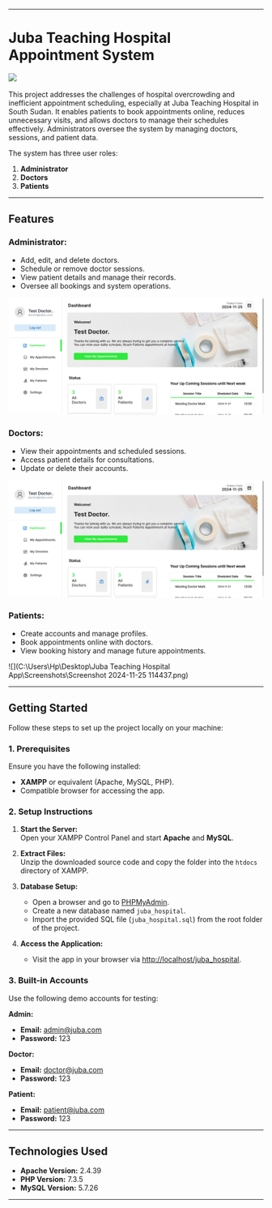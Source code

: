 
---

# Juba Teaching Hospital Appointment System  

![](https://github.com/hshnudr/edoc-echanneling/blob/main/Screenshots/Screenshot%20(1).png)  

This project addresses the challenges of hospital overcrowding and inefficient appointment scheduling, especially at Juba Teaching Hospital in South Sudan. It enables patients to book appointments online, reduces unnecessary visits, and allows doctors to manage their schedules effectively. Administrators oversee the system by managing doctors, sessions, and patient data.  

The system has three user roles:  
1. **Administrator**  
2. **Doctors**  
3. **Patients**  

---

## Features  

### Administrator:  
- Add, edit, and delete doctors.  
- Schedule or remove doctor sessions.  
- View patient details and manage their records.  
- Oversee all bookings and system operations.  

![](https://github.com/Dau2004/Juba-Teaching-Hospital/blob/main/Screenshots/Screenshot%202024-11-25%20113211.png)  

### Doctors:  
- View their appointments and scheduled sessions.  
- Access patient details for consultations.  
- Update or delete their accounts.  

![](https://github.com/Dau2004/Juba-Teaching-Hospital/blob/main/Screenshots/Screenshot%202024-11-25%20113211.png)  

### Patients:  
- Create accounts and manage profiles.  
- Book appointments online with doctors.  
- View booking history and manage future appointments.  

![](C:\Users\Hp\Desktop\Juba Teaching Hospital App\Screenshots\Screenshot 2024-11-25 114437.png)  

---

## Getting Started  

Follow these steps to set up the project locally on your machine:  

### 1. Prerequisites  
Ensure you have the following installed:  
- **XAMPP** or equivalent (Apache, MySQL, PHP).  
- Compatible browser for accessing the app.  

### 2. Setup Instructions  
1. **Start the Server:**  
   Open your XAMPP Control Panel and start **Apache** and **MySQL**.  

2. **Extract Files:**  
   Unzip the downloaded source code and copy the folder into the `htdocs` directory of XAMPP.  

3. **Database Setup:**  
   - Open a browser and go to [PHPMyAdmin](http://localhost/phpmyadmin).  
   - Create a new database named `juba_hospital`.  
   - Import the provided SQL file (`juba_hospital.sql`) from the root folder of the project.  

4. **Access the Application:**  
   - Visit the app in your browser via [http://localhost/juba_hospital](http://localhost/juba_hospital).  

### 3. Built-in Accounts  
Use the following demo accounts for testing:  

**Admin:**  
- **Email:** admin@juba.com  
- **Password:** 123  

**Doctor:**  
- **Email:** doctor@juba.com  
- **Password:** 123  

**Patient:**  
- **Email:** patient@juba.com  
- **Password:** 123  

---

## Technologies Used  
- **Apache Version:** 2.4.39  
- **PHP Version:** 7.3.5  
- **MySQL Version:** 5.7.26  

---


